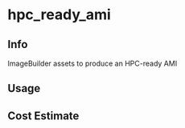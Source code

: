 # hpc_ready_ami

## Info

ImageBuilder assets to produce an HPC-ready AMI

## Usage

## Cost Estimate